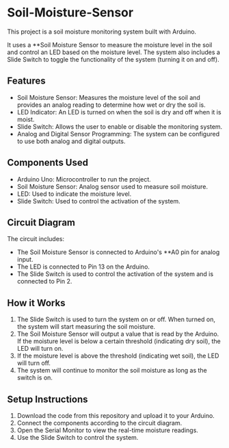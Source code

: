 # Soil-Moisture-Sensor
This project is a soil moisture monitoring system built with Arduino.

 It uses a **Soil Moisture Sensor to measure the moisture level in the soil and control an LED based on the moisture level. The system also includes a Slide Switch to toggle the functionality of the system (turning it on and off).

## Features
- Soil Moisture Sensor: Measures the moisture level of the soil and provides an analog reading to determine how wet or dry the soil is.
- LED Indicator: An LED is turned on when the soil is dry and off when it is moist.
- Slide Switch: Allows the user to enable or disable the monitoring system.
- Analog and Digital Sensor Programming: The system can be configured to use both analog and digital outputs.

## Components Used
- Arduino Uno: Microcontroller to run the project.
- Soil Moisture Sensor: Analog sensor used to measure soil moisture.
- LED: Used to indicate the moisture level.
- Slide Switch: Used to control the activation of the system.

## Circuit Diagram
The circuit includes:
- The Soil Moisture Sensor is connected to Arduino's **A0 pin for analog input.
- The LED is connected to Pin 13 on the Arduino.
- The Slide Switch is used to control the activation of the system and is connected to Pin 2.

## How it Works
1. The Slide Switch is used to turn the system on or off. When turned on, the system will start measuring the soil moisture.
2. The Soil Moisture Sensor will output a value that is read by the Arduino. If the moisture level is below a certain threshold (indicating dry soil), the LED will turn on.
3. If the moisture level is above the threshold (indicating wet soil), the LED will turn off.
4. The system will continue to monitor the soil moisture as long as the switch is on.

## Setup Instructions
1. Download the code from this repository and upload it to your Arduino.
2. Connect the components according to the circuit diagram.
3. Open the Serial Monitor to view the real-time moisture readings.
4. Use the Slide Switch to control the system.

